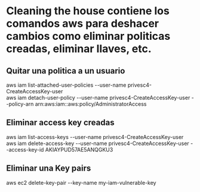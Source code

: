 # Cleaning the house contiene los comandos aws para deshacer cambios como eliminar politicas creadas, eliminar llaves, etc.  
## Quitar una politica a un usuario  
aws iam list-attached-user-policies --user-name privesc4-CreateAccessKey-user  
aws iam detach-user-policy --user-name privesc4-CreateAccessKey-user --policy-arn arn:aws:iam::aws:policy/AdministratorAccess  
	
## Eliminar access key creadas  
aws iam list-access-keys --user-name privesc4-CreateAccessKey-user  
aws iam delete-access-key --user-name privesc4-CreateAccessKey-user --access-key-id AKIAYPUD57AE5ANQGKU3  
	
## Eliminar una Key pairs  
aws ec2 delete-key-pair --key-name my-iam-vulnerable-key  
